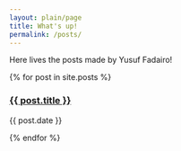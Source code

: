 ```yaml
---
layout: plain/page
title: What's up!
permalink: /posts/
---
```


Here lives the posts made by Yusuf Fadairo!

{% for post in site.posts %}
  <h3><a href="{{ post.url }}">{{ post.title }}</a></h3>
  <p class="date">
    <span class="date">{{ post.date }}</span>
  </p>
{% endfor %}